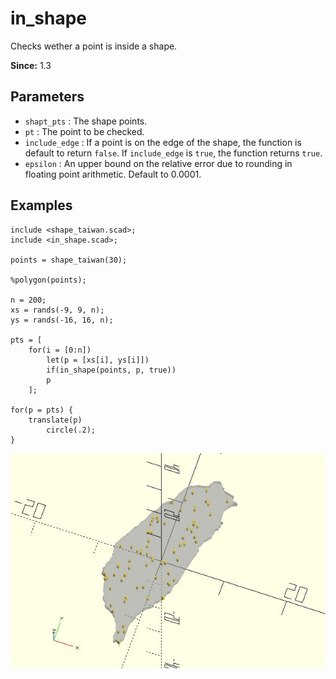 # in_shape

Checks wether a point is inside a shape.

**Since:** 1.3

## Parameters

- `shapt_pts` : The shape points.
- `pt` : The point to be checked.
- `include_edge` : If a point is on the edge of the shape, the function is default to return `false`. If `include_edge` is `true`, the function returns `true`.
- `epsilon` : An upper bound on the relative error due to rounding in floating point arithmetic. Default to 0.0001.

## Examples

    include <shape_taiwan.scad>;
    include <in_shape.scad>;

    points = shape_taiwan(30);

    %polygon(points);

    n = 200;
    xs = rands(-9, 9, n);
    ys = rands(-16, 16, n);

    pts = [
        for(i = [0:n]) 
            let(p = [xs[i], ys[i]]) 
            if(in_shape(points, p, true))
            p
        ]; 

    for(p = pts) {
        translate(p) 
            circle(.2); 
    }

![in_shape](images/lib-in_shape-1.JPG)